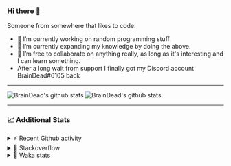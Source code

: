### Hi there 👋

Someone from somewhere that likes to code.

- 🔭 I’m currently working on random programming stuff.
- 🌱 I’m currently expanding my knowledge by doing the above.
- 👯 I’m free to collaborate on anything really, as long as it's interesting and I can learn something.
- After a long wait from support I finally got my Discord account BrainDead#6105 back
<hr>


<img alt="BrainDead's github stats" align="left" src="https://github-readme-stats.vercel.app/api?username=albertopoljak&count_private=true&show_icons=true&theme=radical&hide_border=true"/>
<img alt="BrainDead's github stats" align="left" src="https://github-readme-stats.vercel.app/api/top-langs/?username=albertopoljak&layout=compact&theme=radical&hide_border=true&card_width=250"/>
<br clear="left"/>

<hr>

### 📈 Additional Stats

<details>
  <summary>⚡ Recent Github activity</summary>
  <br/>

  <!--START_SECTION:activity-->
1. 🗣 Commented on [#2135](https://github.com/OCA/web/issues/2135) in [OCA/web](https://github.com/OCA/web)
2. 🗣 Commented on [#10](https://github.com/albertopoljak/orindance.party/issues/10) in [albertopoljak/orindance.party](https://github.com/albertopoljak/orindance.party)
3. ❗️ Opened issue [#81889](https://github.com/odoo/odoo/issues/81889) in [odoo/odoo](https://github.com/odoo/odoo)
4. 🗣 Commented on [#64](https://github.com/HuyaneMatsu/hata/issues/64) in [HuyaneMatsu/hata](https://github.com/HuyaneMatsu/hata)
5. 💪 Opened PR [#64](https://github.com/HuyaneMatsu/hata/pull/64) in [HuyaneMatsu/hata](https://github.com/HuyaneMatsu/hata)
  <!--END_SECTION:activity-->
</details>

<details>
  <summary>👀 Stackoverflow</summary>

  [![Omid Nikrah StackOverflow](https://github-readme-stackoverflow.vercel.app/?userID=11311072&theme=dark)](https://stackoverflow.com/users/11311072/braindead)

</details>

<details>
  <summary>🤖 Waka stats</summary>
  <br/>

  <!--START_SECTION:waka-->
![Profile Views](http://img.shields.io/badge/Profile%20Views-0-blue)

![Lines of code](https://img.shields.io/badge/From%20Hello%20World%20I%27ve%20Written-278222%20lines%20of%20code-blue)

**🐱 My Github Data** 

> 🏆 323 Contributions in the Year 2022
 > 
> 📦 149.0 kB Used in Github's Storage 
 > 
> 💼 Opted to Hire
 > 
> 📜 33 Public Repositories 
 > 
> 🔑 10 Private Repositories  
 > 
**I'm an Early 🐤** 

```text
🌞 Morning    245 commits    ██████░░░░░░░░░░░░░░░░░░░   26.69% 
🌆 Daytime    388 commits    ██████████░░░░░░░░░░░░░░░   42.27% 
🌃 Evening    194 commits    █████░░░░░░░░░░░░░░░░░░░░   21.13% 
🌙 Night      91 commits     ██░░░░░░░░░░░░░░░░░░░░░░░   9.91%

```
📅 **I'm Most Productive on Tuesday** 

```text
Monday       157 commits    ████░░░░░░░░░░░░░░░░░░░░░   17.1% 
Tuesday      186 commits    █████░░░░░░░░░░░░░░░░░░░░   20.26% 
Wednesday    173 commits    ████░░░░░░░░░░░░░░░░░░░░░   18.85% 
Thursday     152 commits    ████░░░░░░░░░░░░░░░░░░░░░   16.56% 
Friday       113 commits    ███░░░░░░░░░░░░░░░░░░░░░░   12.31% 
Saturday     61 commits     █░░░░░░░░░░░░░░░░░░░░░░░░   6.64% 
Sunday       76 commits     ██░░░░░░░░░░░░░░░░░░░░░░░   8.28%

```


📊 **This Week I Spent My Time On** 

```text
💬 Programming Languages: 
Python                   10 hrs 28 mins      ██████████████░░░░░░░░░░░   55.91% 
XML                      6 hrs 12 mins       ████████░░░░░░░░░░░░░░░░░   33.14% 
textmate                 1 hr 47 mins        ██░░░░░░░░░░░░░░░░░░░░░░░   9.58% 
JavaScript               13 mins             ░░░░░░░░░░░░░░░░░░░░░░░░░   1.22% 
CSV file                 1 min               ░░░░░░░░░░░░░░░░░░░░░░░░░   0.15%

🐱‍💻 Projects: 
odoo_15                  14 hrs 3 mins       ██████████████████░░░░░░░   74.97% 
odoo_14                  4 hrs 36 mins       ██████░░░░░░░░░░░░░░░░░░░   24.6% 
varteks15                3 mins              ░░░░░░░░░░░░░░░░░░░░░░░░░   0.29% 
odoo12                   1 min               ░░░░░░░░░░░░░░░░░░░░░░░░░   0.15%

💻 Operating System: 
Linux                    18 hrs 44 mins      █████████████████████████   100.0%

```

**I Mostly Code in Python** 

```text
Python                   33 repos            ███████████████████░░░░░░   78.57% 
Java                     4 repos             ██░░░░░░░░░░░░░░░░░░░░░░░   9.52% 
HTML                     2 repos             █░░░░░░░░░░░░░░░░░░░░░░░░   4.76% 
TypeScript               1 repo              ░░░░░░░░░░░░░░░░░░░░░░░░░   2.38% 
JavaScript               1 repo              ░░░░░░░░░░░░░░░░░░░░░░░░░   2.38%

```



 Last Updated on 11/04/2022
<!--END_SECTION:waka-->
</details>
